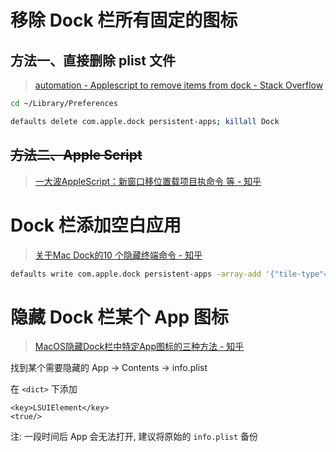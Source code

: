 # 移除 Dock 栏所有固定的图标
## 方法一、直接删除 plist 文件

> [automation - Applescript to remove items from dock - Stack Overflow](https://stackoverflow.com/questions/56121092/applescript-to-remove-items-from-dock)

```zsh
cd ~/Library/Preferences
```

```zsh
defaults delete com.apple.dock persistent-apps; killall Dock
```

## ~~方法二、Apple Script~~

> [一大波AppleScript：新窗口移位置载项目执命令 等 - 知乎](https://zhuanlan.zhihu.com/p/41837831)

# Dock 栏添加空白应用

> [关于Mac Dock的10 个隐藏终端命令 - 知乎](https://zhuanlan.zhihu.com/p/459948105)

```bash
defaults write com.apple.dock persistent-apps -array-add '{"tile-type"="spacer-tile";}'; killall Dock
```

# 隐藏 Dock 栏某个 App 图标

> [MacOS隐藏Dock栏中特定App图标的三种方法 - 知乎](https://zhuanlan.zhihu.com/p/464697398)

找到某个需要隐藏的 App → Contents → info.plist

在 `<dict>` 下添加

```
<key>LSUIElement</key> 
<true/>
```

注: 一段时间后 App 会无法打开, 建议将原始的 `info.plist` 备份

